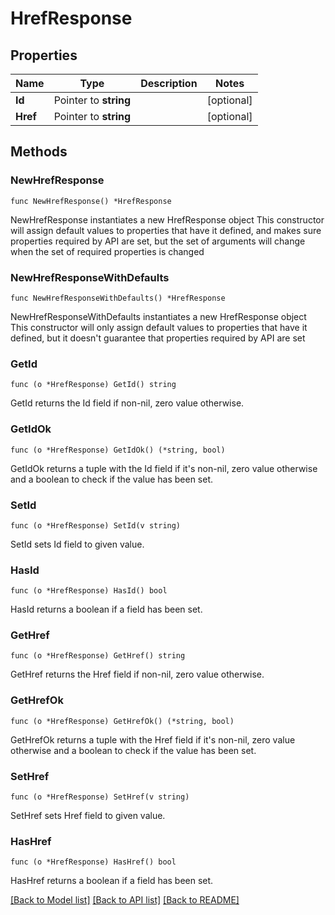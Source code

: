 # HrefResponse

## Properties

Name | Type | Description | Notes
------------ | ------------- | ------------- | -------------
**Id** | Pointer to **string** |  | [optional] 
**Href** | Pointer to **string** |  | [optional] 

## Methods

### NewHrefResponse

`func NewHrefResponse() *HrefResponse`

NewHrefResponse instantiates a new HrefResponse object
This constructor will assign default values to properties that have it defined,
and makes sure properties required by API are set, but the set of arguments
will change when the set of required properties is changed

### NewHrefResponseWithDefaults

`func NewHrefResponseWithDefaults() *HrefResponse`

NewHrefResponseWithDefaults instantiates a new HrefResponse object
This constructor will only assign default values to properties that have it defined,
but it doesn't guarantee that properties required by API are set

### GetId

`func (o *HrefResponse) GetId() string`

GetId returns the Id field if non-nil, zero value otherwise.

### GetIdOk

`func (o *HrefResponse) GetIdOk() (*string, bool)`

GetIdOk returns a tuple with the Id field if it's non-nil, zero value otherwise
and a boolean to check if the value has been set.

### SetId

`func (o *HrefResponse) SetId(v string)`

SetId sets Id field to given value.

### HasId

`func (o *HrefResponse) HasId() bool`

HasId returns a boolean if a field has been set.

### GetHref

`func (o *HrefResponse) GetHref() string`

GetHref returns the Href field if non-nil, zero value otherwise.

### GetHrefOk

`func (o *HrefResponse) GetHrefOk() (*string, bool)`

GetHrefOk returns a tuple with the Href field if it's non-nil, zero value otherwise
and a boolean to check if the value has been set.

### SetHref

`func (o *HrefResponse) SetHref(v string)`

SetHref sets Href field to given value.

### HasHref

`func (o *HrefResponse) HasHref() bool`

HasHref returns a boolean if a field has been set.


[[Back to Model list]](../README.md#documentation-for-models) [[Back to API list]](../README.md#documentation-for-api-endpoints) [[Back to README]](../README.md)


